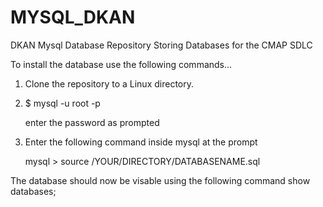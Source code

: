 # MYSQL_DKAN
DKAN Mysql Database Repository Storing Databases for the CMAP SDLC

To install the database use the following commands...

1) Clone the repository to a Linux directory.

2) $ mysql -u root -p

   enter the password as prompted

3) Enter the following command inside mysql at the prompt

   mysql > source /YOUR/DIRECTORY/DATABASENAME.sql

The database should now be visable using the following command
show databases;
